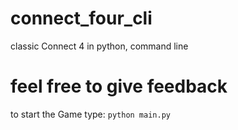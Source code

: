 # connect_four_cli
classic Connect 4 in python, command line

# feel free to give feedback
to start the Game type:
`python main.py`
